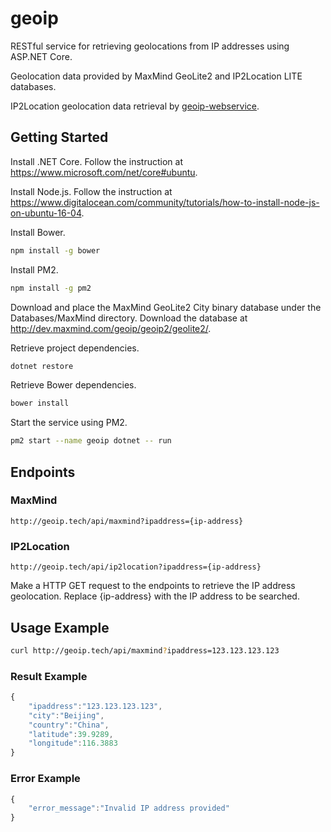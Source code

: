 # geoip
RESTful service for retrieving geolocations from IP addresses using ASP.NET Core.

Geolocation data provided by MaxMind GeoLite2 and IP2Location LITE databases.

IP2Location geolocation data retrieval by [geoip-webservice](https://github.com/zulhilmizainuddin/geoip-webservice).

## Getting Started
Install .NET Core. Follow the instruction at https://www.microsoft.com/net/core#ubuntu.

Install Node.js. Follow the instruction at https://www.digitalocean.com/community/tutorials/how-to-install-node-js-on-ubuntu-16-04.

Install Bower.
```bash
npm install -g bower
```

Install PM2.
```bash
npm install -g pm2
```

Download and place the MaxMind GeoLite2 City binary database under the Databases/MaxMind directory.
Download the database at http://dev.maxmind.com/geoip/geoip2/geolite2/.

Retrieve project dependencies.
```bash
dotnet restore
```

Retrieve Bower dependencies.
```bash
bower install
```

Start the service using PM2.
```bash
pm2 start --name geoip dotnet -- run
```

## Endpoints
### MaxMind
```
http://geoip.tech/api/maxmind?ipaddress={ip-address}
```

### IP2Location
```
http://geoip.tech/api/ip2location?ipaddress={ip-address}
```

Make a HTTP GET request to the endpoints to retrieve the IP address geolocation. Replace {ip-address} with the IP address to be searched. 

## Usage Example
```bash
curl http://geoip.tech/api/maxmind?ipaddress=123.123.123.123
```

### Result Example
```javascript
{
    "ipaddress":"123.123.123.123",
    "city":"Beijing",
    "country":"China",
    "latitude":39.9289,
    "longitude":116.3883
}
```

### Error Example
```javascript
{
    "error_message":"Invalid IP address provided"
}
```
